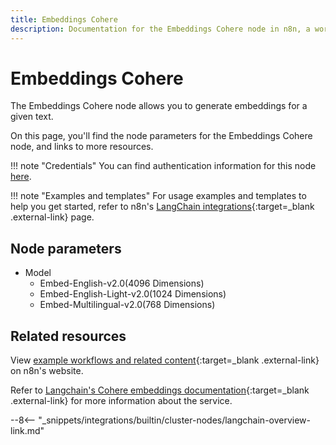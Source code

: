 ```yaml
---
title: Embeddings Cohere
description: Documentation for the Embeddings Cohere node in n8n, a workflow automation platform. Includes details of operations and configuration, and links to examples and credentials information.
---
```


# Embeddings Cohere

The Embeddings Cohere node allows you to generate embeddings for a given text.

On this page, you'll find the node parameters for the Embeddings Cohere node, and links to more resources.

!!! note "Credentials"
    You can find authentication information for this node [here](/integrations/builtin/credentials/cohere/).

!!! note "Examples and templates"
	For usage examples and templates to help you get started, refer to n8n's [LangChain integrations](https://n8n.io/integrations/langchain/){:target=_blank .external-link} page.
	
## Node parameters

* Model
	* Embed-English-v2.0(4096 Dimensions)
	* Embed-English-Light-v2.0(1024 Dimensions)
	* Embed-Multilingual-v2.0(768 Dimensions)

## Related resources

View [example workflows and related content](https://n8n.io/integrations/langchain/){:target=_blank .external-link} on n8n's website.

Refer to [Langchain's Cohere embeddings documentation](https://js.langchain.com/docs/modules/data_connection/text_embedding/integrations/cohere){:target=_blank .external-link} for more information about the service.

--8<-- "_snippets/integrations/builtin/cluster-nodes/langchain-overview-link.md"
